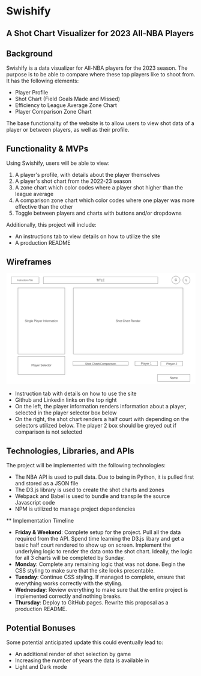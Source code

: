 # Swishify

## A Shot Chart Visualizer for 2023 All-NBA Players

## Background
Swishify is a data visualizer for All-NBA players for the 2023 season. The purpose is to be able to compare where these top players like to shoot from. It has the following elements:

- Player Profile
- Shot Chart (Field Goals Made and Missed)
- Efficiency to League Average Zone Chart
- Player Comparison Zone Chart

The base functionality of the website is to allow users to view shot data of a player or between players, as well as their profile.

## Functionality & MVPs

Using Swishify, users will be able to view:

1. A player's profile, with details about the player themselves
2. A player's shot chart from the 2022-23 season
3. A zone chart which color codes where a player shot higher than the league average
4. A comparison zone chart which color codes where one player was more effective than the other
5. Toggle between players and charts with buttons and/or dropdowns

Additionally, this project will include:
- An instructions tab to view details on how to utilize the site
- A production README

## Wireframes

<p align="center">
    <img src="assets/homepage.png" alt="show-page" width="800">
</p>

- Instruction tab with details on how to use the site
- Github and Linkedin links on the top right
- On the left, the player information renders information about a player, selected in the player selector box below
- On the right, the shot chart renders a half court with depending on the selectors utilized below. The player 2 box should be greyed out if comparison is not selected

## Technologies, Libraries, and APIs

The project will be implemented with the following technologies:

- The NBA API is used to pull data. Due to being in Python, it is pulled first and stored as a JSON file
- The D3.js library is used to create the shot charts and zones
- Webpack and Babel is used to bundle and transpile the source Javascript code
- NPM is utilized to manage project dependencies

** Implementation Timeline

- **Friday & Weekend**: Complete setup for the project. Pull all the data required from the API. Spend time learning the D3.js libary and get a basic half court rendered to show up on screen. Implement the underlying logic to render the data onto the shot chart. Ideally, the logic for all 3 charts will be completed by Sunday.
- **Monday**: Complete any remaining logic that was not done. Begin the CSS styling to make sure that the site looks presentable.
- **Tuesday**: Continue CSS styling. If managed to complete, ensure that everything works correctly with the styling.
- **Wednesday**: Review everything to make sure that the entire project is implemented correctly and nothing breaks.
- **Thursday**: Deploy to GitHub pages. Rewrite this proposal as a production README.

## Potential Bonuses

Some potential anticipated update this could eventually lead to:
- An additional render of shot selection by game
- Increasing the number of years the data is available in
- Light and Dark mode
